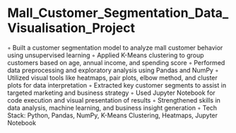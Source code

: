 # Mall_Customer_Segmentation_Data_Visualisation_Project

◦ Built a customer segmentation model to analyze mall customer behavior using unsupervised learning 
 ◦ Applied K-Means clustering to group customers based on age, annual income, and spending score 
 ◦ Performed data preprocessing and exploratory analysis using Pandas and NumPy 
 ◦ Utilized visual tools like heatmaps, pair plots, elbow method, and cluster plots for data interpretation 
 ◦ Extracted key customer segments to assist in targeted marketing and business strategy 
 ◦ Used Jupyter Notebook for code execution and visual presentation of results 
 ◦ Strengthened skills in data analysis, machine learning, and business insight generation 
 ◦ Tech Stack: Python, Pandas, NumPy, K-Means Clustering, Heatmaps, Jupyter Notebook 
 
